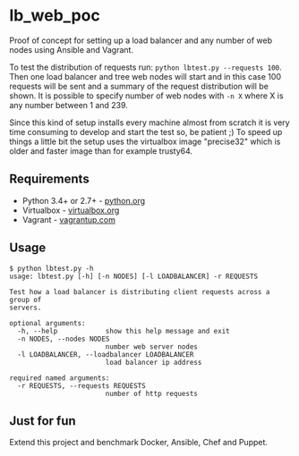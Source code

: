 # lb_web_poc

Proof of concept for setting up a load balancer and any number of web nodes using Ansible and Vagrant.

To test the distribution of requests run: `python lbtest.py --requests 100`. Then one load balancer and tree web nodes will start and in this case 100 requests will be sent and a summary of the request distribution will be shown. It is possible to specify number of web nodes with `-n X` where X is any number between 1 and 239.

Since this kind of setup installs every machine almost from scratch it is very time consuming to develop and start the test so, be patient ;) To speed up things a little bit the setup uses the virtualbox image "precise32" which is older and faster image than for example trusty64.

## Requirements

* Python 3.4+ or 2.7+ - [python.org](https://www.python.org/downloads/)
* Virtualbox - [virtualbox.org](https://www.virtualbox.org/wiki/Linux_Downloads)
* Vagrant - [vagrantup.com](https://www.vagrantup.com/downloads.html)

## Usage

```
$ python lbtest.py -h
usage: lbtest.py [-h] [-n NODES] [-l LOADBALANCER] -r REQUESTS

Test how a load balancer is distributing client requests across a group of
servers.

optional arguments:
  -h, --help            show this help message and exit
  -n NODES, --nodes NODES
                        number web server nodes
  -l LOADBALANCER, --loadbalancer LOADBALANCER
                        load balancer ip address

required named arguments:
  -r REQUESTS, --requests REQUESTS
                        number of http requests
```

## Just for fun

Extend this project and benchmark Docker, Ansible, Chef and Puppet.
